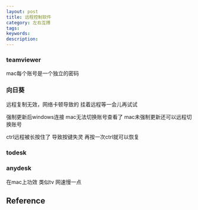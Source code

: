 ```yaml
---
layout: post
title: 远程控制软件
category: 左右互搏
tags: 
keywords: 
description: 
---
```



### teamviewer

mac每个账号是一个独立的密码

### 向日葵

远程复制无效，网络卡顿导致的 挂着远程等一会儿再试试

强制更新后windows连接 mac无法切换账号查看了
mac未强制更新还可以远程切换账号

ctrl远程被长按住了 导致按键失灵 再按一次ctrl就可以恢复

### todesk

### anydesk

在mac上功效 类似tv 网速慢一点

## Reference

